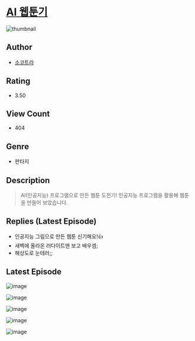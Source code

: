 # [AI 웹툰기](https://comic.naver.com/challenge/list?titleId=810351)
![thumbnail](https://image-comic.pstatic.net/user_contents_data/challenge_comic/2023/05/23/366871/upload_3618750259766125666_480x623.jpeg)

## Author
- [소코트라](https://comic.naver.com/artistTitle?id=366871)

## Rating
- 3.50

## View Count
- 404

## Genre
- 판타지

## Description
> AI(인공지능) 프로그램으로 만든 웹툰 도전기! 인공지능 프로그램을 활용해 웹툰을 만들어 보았습니다.

## Replies (Latest Episode)
- 인공지능 그림으로 만든 웹툰 신기해요!👍
- 새벽에 올라온 러다이트맨 보고 배우셈;
- 해상도로 눈테러;;

## Latest Episode
![image](https://image-comic.pstatic.net/user_contents_data/challenge_comic/2023/05/23/366871/upload_7233118982754231857.jpeg)

![image](https://image-comic.pstatic.net/user_contents_data/challenge_comic/2023/05/23/366871/upload_3846691325372216121.jpeg)

![image](https://image-comic.pstatic.net/user_contents_data/challenge_comic/2023/05/23/366871/upload_3474865987133650997.jpeg)

![image](https://image-comic.pstatic.net/user_contents_data/challenge_comic/2023/05/23/366871/upload_3689072855358978361.jpeg)

![image](https://image-comic.pstatic.net/user_contents_data/challenge_comic/2023/05/23/366871/upload_3558235566446621542.jpeg)
